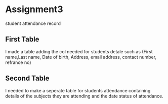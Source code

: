 # Assignment3
student attendance record
## First Table
I made a table adding the col needed for students detale such as (First name,Last name, Date of birth, Address, email address, contact number, refrance no)
## Second Table
I needed to make a seperate table for students attendance containing details of the subjects they are attending and the date status of attendance. 